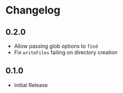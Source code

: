 # Changelog

## 0.2.0

- Allow passing glob options to `find`
- Fix `writeFiles` failing on directory creation

## 0.1.0

- Initial Release
